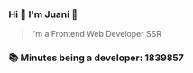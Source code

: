 ### Hi 👋 I&#39;m Juani 🦁

> I&#39;m a Frontend Web Developer SSR

### 📚 Minutes being a developer: 1839857
